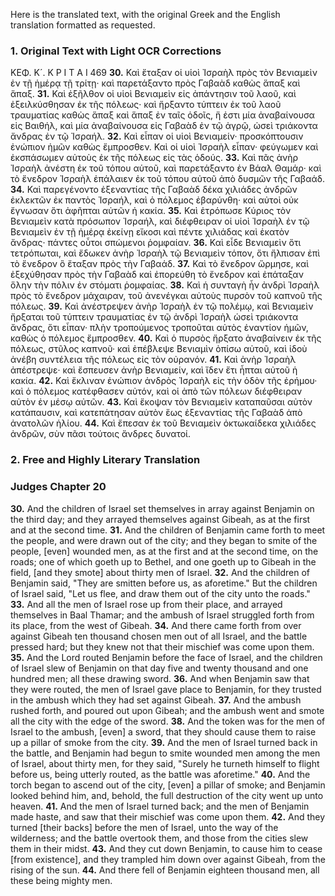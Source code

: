 Here is the translated text, with the original Greek and the English translation formatted as requested.

### 1. Original Text with Light OCR Corrections

ΚΕΦ. Κ´. Κ Ρ Ι Τ Α Ι 469
**30.** Καὶ ἔταξαν οἱ υἱοὶ Ἰσραὴλ πρὸς τὸν Βενιαμεὶν ἐν τῇ ἡμέρᾳ τῇ τρίτῃ· καὶ παρετάξαντο πρὸς Γαβαὰδ καθὼς ἅπαξ καὶ ἅπαξ.
**31.** Καὶ ἐξῆλθον οἱ υἱοὶ Βενιαμεὶν εἰς ἀπάντησιν τοῦ λαοῦ, καὶ ἐξειλκύσθησαν ἐκ τῆς πόλεως· καὶ ἤρξαντο τύπτειν ἐκ τοῦ λαοῦ τραυματίας καθὼς ἅπαξ καὶ ἅπαξ ἐν ταῖς ὁδοῖς, ἥ ἐστι μία ἀναβαίνουσα εἰς Βαιθήλ, καὶ μία ἀναβαίνουσα εἰς Γαβαὰδ ἐν τῷ ἀγρῷ, ὡσεὶ τριάκοντα ἄνδρας ἐν τῷ Ἰσραήλ.
**32.** Καὶ εἶπαν οἱ υἱοὶ Βενιαμείν· προσκόπτουσιν ἐνώπιον ἡμῶν καθὼς ἔμπροσθεν. Καὶ οἱ υἱοὶ Ἰσραὴλ εἶπαν· φεύγωμεν καὶ ἐκσπάσωμεν αὐτοὺς ἐκ τῆς πόλεως εἰς τὰς ὁδούς.
**33.** Καὶ πᾶς ἀνὴρ Ἰσραὴλ ἀνέστη ἐκ τοῦ τόπου αὑτοῦ, καὶ παρετάξαντο ἐν Βάαλ Θαμάρ· καὶ τὸ ἔνεδρον Ἰσραὴλ ἐπάλαιεν ἐκ τοῦ τόπου αὐτοῦ ἀπὸ δυσμῶν τῆς Γαβαάδ.
**34.** Καὶ παρεγένοντο ἐξεναντίας τῆς Γαβαὰδ δέκα χιλιάδες ἀνδρῶν ἐκλεκτῶν ἐκ παντὸς Ἰσραήλ, καὶ ὁ πόλεμος ἐβαρύνθη· καὶ αὐτοὶ οὐκ ἔγνωσαν ὅτι ἀφῆπται αὐτῶν ἡ κακία.
**35.** Καὶ ἐτρόπωσε Κύριος τὸν Βενιαμεὶν κατὰ πρόσωπον Ἰσραήλ, καὶ διέφθειραν οἱ υἱοὶ Ἰσραὴλ ἐν τῷ Βενιαμεὶν ἐν τῇ ἡμέρᾳ ἐκείνῃ εἴκοσι καὶ πέντε χιλιάδας καὶ ἑκατὸν ἄνδρας· πάντες οὗτοι σπώμενοι ῥομφαίαν.
**36.** Καὶ εἶδε Βενιαμεὶν ὅτι τετρόπωται, καὶ ἔδωκεν ἀνὴρ Ἰσραὴλ τῷ Βενιαμεὶν τόπον, ὅτι ἤλπισαν ἐπὶ τὸ ἔνεδρον ὃ ἔταξαν πρὸς τὴν Γαβαάδ.
**37.** Καὶ τὸ ἔνεδρον ὥρμησε, καὶ ἐξεχύθησαν πρὸς τὴν Γαβαὰδ καὶ ἐπορεύθη τὸ ἔνεδρον καὶ ἐπάταξαν ὅλην τὴν πόλιν ἐν στόματι ῥομφαίας.
**38.** Καὶ ἡ συνταγὴ ἦν ἀνδρὶ Ἰσραὴλ πρὸς τὸ ἔνεδρον μάχαιραν, τοῦ ἀνενέγκαι αὐτοὺς πυρσὸν τοῦ καπνοῦ τῆς πόλεως.
**39.** Καὶ ἀνέστρεψεν ἀνὴρ Ἰσραὴλ ἐν τῷ πολέμῳ, καὶ Βενιαμεὶν ἤρξαται τοῦ τύπτειν τραυματίας ἐν τῷ ἀνδρὶ Ἰσραὴλ ὡσεὶ τριάκοντα ἄνδρας, ὅτι εἶπαν· πλὴν τροπούμενος τροποῦται αὐτὸς ἐναντίον ἡμῶν, καθὼς ὁ πόλεμος ἔμπροσθεν.
**40.** Καὶ ὁ πυρσὸς ἤρξατο ἀναβαίνειν ἐκ τῆς πόλεως, στῦλος καπνοῦ· καὶ ἐπέβλεψε Βενιαμὶν ὀπίσω αὐτοῦ, καὶ ἰδοὺ ἀνέβη συντέλεια τῆς πόλεως εἰς τὸν οὐρανόν.
**41.** Καὶ ἀνὴρ Ἰσραὴλ ἀπέστρεψε· καὶ ἔσπευσεν ἀνὴρ Βενιαμείν, καὶ ἴδεν ἔτι ἧπται αὐτοῦ ἡ κακία.
**42.** Καὶ ἔκλιναν ἐνώπιον ἀνδρὸς Ἰσραὴλ εἰς τὴν ὁδὸν τῆς ἐρήμου· καὶ ὁ πόλεμος κατέφθασεν αὐτόν, καὶ οἱ ἀπὸ τῶν πόλεων διέφθειραν αὐτὸν ἐν μέσῳ αὐτῶν.
**43.** Καὶ ἔκοψαν τὸν Βενιαμεὶν καταπαῦσαι αὐτὸν κατάπαυσιν, καὶ κατεπάτησαν αὐτὸν ἕως ἐξεναντίας τῆς Γαβαὰδ ἀπὸ ἀνατολῶν ἡλίου.
**44.** Καὶ ἔπεσαν ἐκ τοῦ Βενιαμεὶν ὀκτωκαίδεκα χιλιάδες ἀνδρῶν, σὺν πᾶσι τούτοις ἄνδρες δυνατοί.

### 2. Free and Highly Literary Translation

### Judges Chapter 20

**30.** And the children of Israel set themselves in array against Benjamin on the third day; and they arrayed themselves against Gibeah, as at the first and at the second time.
**31.** And the children of Benjamin came forth to meet the people, and were drawn out of the city; and they began to smite of the people, [even] wounded men, as at the first and at the second time, on the roads; one of which goeth up to Bethel, and one goeth up to Gibeah in the field, [and they smote] about thirty men of Israel.
**32.** And the children of Benjamin said, "They are smitten before us, as aforetime." But the children of Israel said, "Let us flee, and draw them out of the city unto the roads."
**33.** And all the men of Israel rose up from their place, and arrayed themselves in Baal Thamar; and the ambush of Israel struggled forth from its place, from the west of Gibeah.
**34.** And there came forth from over against Gibeah ten thousand chosen men out of all Israel, and the battle pressed hard; but they knew not that their mischief was come upon them.
**35.** And the Lord routed Benjamin before the face of Israel, and the children of Israel slew of Benjamin on that day five and twenty thousand and one hundred men; all these drawing sword.
**36.** And when Benjamin saw that they were routed, the men of Israel gave place to Benjamin, for they trusted in the ambush which they had set against Gibeah.
**37.** And the ambush rushed forth, and poured out upon Gibeah; and the ambush went and smote all the city with the edge of the sword.
**38.** And the token was for the men of Israel to the ambush, [even] a sword, that they should cause them to raise up a pillar of smoke from the city.
**39.** And the men of Israel turned back in the battle, and Benjamin had begun to smite wounded men among the men of Israel, about thirty men, for they said, "Surely he turneth himself to flight before us, being utterly routed, as the battle was aforetime."
**40.** And the torch began to ascend out of the city, [even] a pillar of smoke; and Benjamin looked behind him, and, behold, the full destruction of the city went up unto heaven.
**41.** And the men of Israel turned back; and the men of Benjamin made haste, and saw that their mischief was come upon them.
**42.** And they turned [their backs] before the men of Israel, unto the way of the wilderness; and the battle overtook them, and those from the cities slew them in their midst.
**43.** And they cut down Benjamin, to cause him to cease [from existence], and they trampled him down over against Gibeah, from the rising of the sun.
**44.** And there fell of Benjamin eighteen thousand men, all these being mighty men.